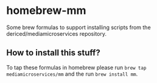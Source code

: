 homebrew-mm
===========
Some brew formulas to support installing scripts from the dericed/mediamicroservices repository.

How to install this stuff?
--------------------------
To tap these formulas in homebrew please run `brew tap mediamicroservices/mm` and the run `brew install mm`.
